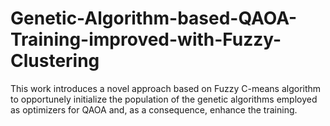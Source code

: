 # Genetic-Algorithm-based-QAOA-Training-improved-with-Fuzzy-Clustering
This work introduces a novel approach based on Fuzzy C-means algorithm to opportunely initialize the population of the genetic algorithms employed as optimizers for QAOA and, as a consequence, enhance the training. 
